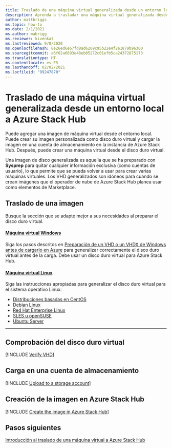 ```yaml
---
title: Traslado de una máquina virtual generalizada desde un entorno local a Azure Stack Hub
description: Aprenda a trasladar una máquina virtual generalizada desde un entorno local a Azure Stack Hub.
author: mattbriggs
ms.topic: how-to
ms.date: 2/1/2021
ms.author: mabrigg
ms.reviewer: kivenkat
ms.lastreviewed: 9/8/2020
ms.openlocfilehash: 8e26ed6e67fd8ad6269c95b22e4f2e1879b96300
ms.sourcegitcommit: a6f62a6693e48eb05272c01efb5ca24372875173
ms.translationtype: HT
ms.contentlocale: es-ES
ms.lasthandoff: 02/02/2021
ms.locfileid: "99247870"
---
```

# <a name="move-a-generalized-vm-from-on-premises-to-azure-stack-hub"></a>Traslado de una máquina virtual generalizada desde un entorno local a Azure Stack Hub

Puede agregar una imagen de máquina virtual desde el entorno local. Puede crear su imagen personalizada como disco duro virtual y cargar la imagen en una cuenta de almacenamiento en la instancia de Azure Stack Hub. Después, puede crear una máquina virtual desde el disco duro virtual.

Una imagen de disco generalizada es aquella que se ha preparado con **Sysprep** para quitar cualquier información exclusiva (como cuentas de usuario), lo que permite que se pueda volver a usar para crear varias máquinas virtuales. Los VHD generalizados son idóneos para cuando se crean imágenes que el operador de nube de Azure Stack Hub planea usar como elementos de Marketplace.

## <a name="how-to-move-an-image"></a>Traslado de una imagen

Busque la sección que se adapte mejor a sus necesidades al preparar el disco duro virtual.

#### <a name="windows-vm"></a>[Máquina virtual Windows](#tab/port-win)

Siga los pasos descritos en [Preparación de un VHD o un VHDX de Windows antes de cargarlo en Azure](/azure/virtual-machines/windows/prepare-for-upload-vhd-image) para generalizar correctamente el disco duro virtual antes de la carga. Debe usar un disco duro virtual para Azure Stack Hub.

#### <a name="linux-vm"></a>[Máquina virtual Linux](#tab/port-linux)

Siga las instrucciones apropiadas para generalizar el disco duro virtual para el sistema operativo Linux:

- [Distribuciones basadas en CentOS](/azure/virtual-machines/linux/create-upload-centos?toc=%2fazure%2fvirtual-machines%2flinux%2ftoc.json)
- [Debian Linux](/azure/virtual-machines/linux/debian-create-upload-vhd?toc=%2fazure%2fvirtual-machines%2flinux%2ftoc.json)
- [Red Hat Enterprise Linux](../operator/azure-stack-redhat-create-upload-vhd.md)
- [SLES u openSUSE](/azure/virtual-machines/linux/suse-create-upload-vhd?toc=%2fazure%2fvirtual-machines%2flinux%2ftoc.json)
- [Ubuntu Server](/azure/virtual-machines/linux/create-upload-ubuntu?toc=%2fazure%2fvirtual-machines%2flinux%2ftoc.json)

---

## <a name="verify-your-vhd"></a>Comprobación del disco duro virtual

[!INCLUDE [Verify VHD](../includes/user-compute-verify-vhd.md)]
## <a name="upload-to-a-storage-account"></a>Carga en una cuenta de almacenamiento

[!INCLUDE [Upload to a storage account](../includes/user-compute-upload-vhd.md)]

## <a name="create-the-image-in-azure-stack-hub"></a>Creación de la imagen en Azure Stack Hub

[!INCLUDE [Create the image in Azure Stack Hub](../includes/user-compute-create-image.md)]

## <a name="next-steps"></a>Pasos siguientes

[Introducción al traslado de una máquina virtual a Azure Stack Hub](vm-move-overview.md)
